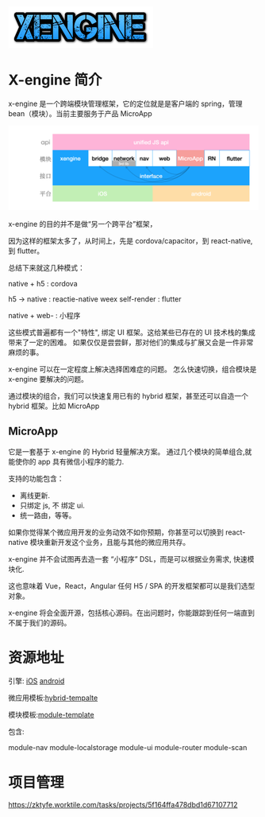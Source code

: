 ![cooltext363596337964428](assets/cooltext363596337964428.png)

# X-engine 简介

x-engine 是一个跨端模块管理框架，它的定位就是是客户端的 spring，管理 bean（模块）。当前主要服务于产品 MicroApp

![image-20200929021827767](assets/image-20200929021827767.png)

x-engine 的目的并不是做“另一个跨平台”框架，

因为这样的框架太多了，从时间上，先是 cordova/capacitor，到 react-native, 到 flutter。

总结下来就这几种模式：

native + h5  : cordova 

h5 -> native  : reactie-native  weex 
self-render   : flutter

native + web- : 小程序

这些模式普遍都有一个"特性", 绑定 UI 框架。这给某些已存在的 UI 技术栈的集成带来了一定的困难。 如果仅仅是尝尝鲜，那对他们的集成与扩展又会是一件非常麻烦的事。

x-engine 可以在一定程度上解决选择困难症的问题。 怎么快速切换，组合模块是 x-engine 要解决的问题。

通过模块的组合，我们可以快速复用已有的 hybrid 框架，甚至还可以自造一个 hybrid 框架。比如 MicroApp 



## MicroApp

它是一套基于 x-engine 的 Hybrid 轻量解决方案。 通过几个模块的简单组合,就能使你的 app 具有微信小程序的能力. 

支持的功能包含：

- 离线更新.
- 只绑定 js, 不 绑定 ui.
- 统一路由，等等。

如果你觉得某个微应用开发的业务动效不如你预期，你甚至可以切换到 react-native 模块重新开发这个业务，且能与其他的微应用共存。



x-engine 并不会试图再去造一套 “小程序” DSL，而是可以根据业务需求, 快速模块化. 

这也意味着 Vue，React，Angular 任何 H5 / SPA 的开发框架都可以是我们选型对象。 

x-engine 将会全面开源，包括核心源码。在出问题时，你能跟踪到任何一端直到不属于我们的源码。 





# 资源地址

引擎: [iOS](https://github.com/zkty-team/x-engine-module-engine/tree/master/iOS) [android](https://github.com/zkty-team/x-engine-module-engine/tree/master/android)

微应用模板:[hybrid-tempalte](https://github.com/zkty-team/x-engine-hybrid-template)

模块模板:[module-template](https://github.com/zkty-team/x-engine-module-template)

包含:


module-nav
module-localstorage
module-ui
module-router
module-scan



# 项目管理

https://zktyfe.worktile.com/tasks/projects/5f164ffa478dbd1d67107712

